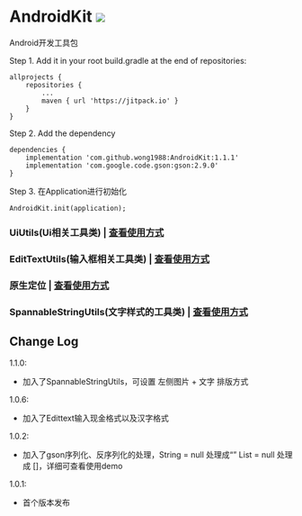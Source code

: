 # AndroidKit [![](https://www.jitpack.io/v/wong1988/AndroidKit.svg)](https://www.jitpack.io/#wong1988/AndroidKit)

Android开发工具包

Step 1. Add it in your root build.gradle at the end of repositories:

```
allprojects {
    repositories {
        ...
        maven { url 'https://jitpack.io' }
    }
}
```

Step 2. Add the dependency

```
dependencies {
    implementation 'com.github.wong1988:AndroidKit:1.1.1'
    implementation 'com.google.code.gson:gson:2.9.0'
}
```

Step 3. 在Application进行初始化

```
AndroidKit.init(application);
```

### UiUtils(Ui相关工具类) | [查看使用方式](https://github.com/wong1988/AndroidKit/blob/main/UiUtils-README.md)

### EditTextUtils(输入框相关工具类) | [查看使用方式](https://github.com/wong1988/AndroidKit/blob/main/EditTextUtils-README.md)

### 原生定位 | [查看使用方式](https://github.com/wong1988/AndroidKit/blob/main/原生定位-README.md)

### SpannableStringUtils(文字样式的工具类) | [查看使用方式](https://github.com/wong1988/AndroidKit/blob/main/SpannableStringUtils-README.md)

## Change Log

1.1.0:

* 加入了SpannableStringUtils，可设置 左侧图片 + 文字 排版方式

1.0.6:

* 加入了Edittext输入现金格式以及汉字格式

1.0.2:

* 加入了gson序列化、反序列化的处理，String = null 处理成“” List = null 处理成 []，详细可查看使用demo

1.0.1:

* 首个版本发布